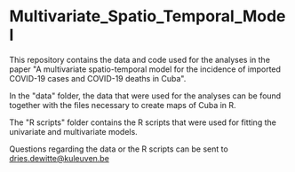 # Multivariate_Spatio_Temporal_Model
This repository contains the data and code used for the analyses in the paper "A multivariate spatio-temporal model for the incidence of imported COVID-19 cases and COVID-19 deaths in Cuba".

In the "data" folder, the data that were used for the analyses can be found together with the files necessary to create maps of Cuba in R.

The "R scripts" folder contains the R scripts that were used for fitting the univariate and multivariate models.

Questions regarding the data or the R scripts can be sent to dries.dewitte@kuleuven.be
